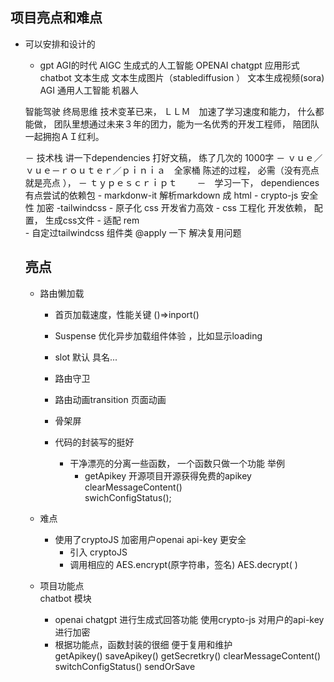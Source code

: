 ## 项目亮点和难点

- 可以安排和设计的
   - gpt  AGI的时代
   AIGC 生成式的人工智能  OPENAI   chatgpt 应用形式 chatbot 
   文本生成   文本生成图片（stablediffusion ） 文本生成视频(sora) 
   AGI  通用人工智能   机器人

   智能驾驶 
   终局思维 技术变革已来， ＬＬＭ　加速了学习速度和能力， 什么都能做， 团队里想通过未来３年的团力，能为一名优秀的开发工程师， 陪团队一起拥抱ＡＩ红利。

   － 技术栈 讲一下dependencies
      打好文稿， 练了几次的  1000字 
      － ｖｕｅ／ｖｕｅ－ｒｏｕｔｅｒ／ｐｉｎｉａ　全家桶 
         陈述的过程， 必需（没有亮点就是亮点 ），
      － ｔｙｐｅｓｃｒｉｐｔ　　
      －　学习一下， dependiences  有点尝试的依赖包 
         - markdonw-it 解析markdown 成 html
         - crypto-js 安全性 加密 
         -tailwindcss
            - 原子化  css 开发省力高效
            - css 工程化  开发依赖， 配置， 生成css文件
            - 适配 rem  
            - 自定过tailwindcss 组件类 @apply  一下  解决复用问题
   ## 亮点
   - 路由懒加载
      - 首页加载速度，性能关键     ()=>inport()
      - Suspense 优化异步加载组件体验 ，比如显示loading
      - slot
      默认  具名...
      - 路由守卫
      - 路由动画transition 页面动画
      - 骨架屏

      - 代码的封装写的挺好 
         - 干净漂亮的分离一些函数，  一个函数只做一个功能
            举例  
             - getApikey     开源项目开源获得免费的apikey
               clearMessageContent()   
                swichConfigStatus();
    - 难点
      - 使用了cryptoJS   加密用户openai  api-key 更安全
          - 引入 cryptoJS
          - 调用相应的 AES.encrypt(原字符串，签名)  AES.decrypt(   )

   - 项目功能点  
     chatbot  模块
      - openai  chatgpt  进行生成式回答功能
      使用crypto-js  对用户的api-key 进行加密
      - 根据功能点，函数封装的很细   便于复用和维护  
         getApikey()   saveApikey()   getSecretkry()   clearMessageContent()
         switchConfigStatus()   sendOrSave   





         